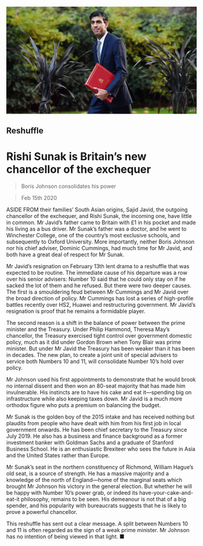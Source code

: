 ![](./images/20200215_BRP005_0.jpg)

## Reshuffle

# Rishi Sunak is Britain’s new chancellor of the exchequer

> Boris Johnson consolidates his power

> Feb 15th 2020

ASIDE FROM their families’ South Asian origins, Sajid Javid, the outgoing chancellor of the exchequer, and Rishi Sunak, the incoming one, have little in common. Mr Javid’s father came to Britain with £1 in his pocket and made his living as a bus driver. Mr Sunak’s father was a doctor, and he went to Winchester College, one of the country’s most exclusive schools, and subsequently to Oxford University. More importantly, neither Boris Johnson nor his chief adviser, Dominic Cummings, had much time for Mr Javid, and both have a great deal of respect for Mr Sunak.

Mr Javid’s resignation on February 13th lent drama to a reshuffle that was expected to be routine. The immediate cause of his departure was a row over his senior advisers: Number 10 said that he could only stay on if he sacked the lot of them and he refused. But there were two deeper causes. The first is a smouldering feud between Mr Cummings and Mr Javid over the broad direction of policy. Mr Cummings has lost a series of high-profile battles recently over HS2, Huawei and restructuring government. Mr Javid’s resignation is proof that he remains a formidable player.

The second reason is a shift in the balance of power between the prime minister and the Treasury. Under Philip Hammond, Theresa May’s chancellor, the Treasury exercised tight control over government domestic policy, much as it did under Gordon Brown when Tony Blair was prime minister. But under Mr Javid the Treasury has been weaker than it has been in decades. The new plan, to create a joint unit of special advisers to service both Numbers 10 and 11, will consolidate Number 10’s hold over policy.

Mr Johnson used his first appointments to demonstrate that he would brook no internal dissent and then won an 80-seat majority that has made him invulnerable. His instincts are to have his cake and eat it—spending big on infrastructure while also keeping taxes down. Mr Javid is a much more orthodox figure who puts a premium on balancing the budget.

Mr Sunak is the golden boy of the 2015 intake and has received nothing but plaudits from people who have dealt with him from his first job in local government onwards. He has been chief secretary to the Treasury since July 2019. He also has a business and finance background as a former investment banker with Goldman Sachs and a graduate of Stanford Business School. He is an enthusiastic Brexiteer who sees the future in Asia and the United States rather than Europe.

Mr Sunak’s seat in the northern constituency of Richmond, William Hague’s old seat, is a source of strength. He has a massive majority and a knowledge of the north of England—home of the marginal seats which brought Mr Johnson his victory in the general election. But whether he will be happy with Number 10’s power grab, or indeed its have-your-cake-and-eat-it philosophy, remains to be seen. His demeanour is not that of a big spender, and his popularity with bureaucrats suggests that he is likely to prove a powerful chancellor.

This reshuffle has sent out a clear message. A split between Numbers 10 and 11 is often regarded as the sign of a weak prime minister. Mr Johnson has no intention of being viewed in that light. ■